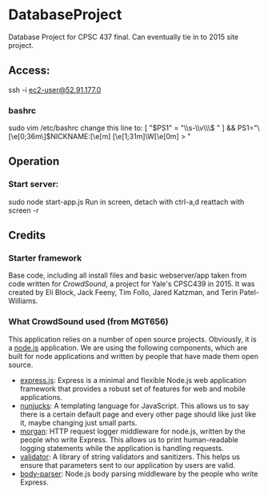 # DatabaseProject
Database Project for CPSC 437 final. Can eventually tie in to 2015 site project.

## Access:
ssh -i <key> ec2-user@52.91.177.0

### bashrc
sudo vim /etc/bashrc
change this line to:
[ "$PS1" = "\\s-\\v\\\$ " ] && PS1="\[\e[0;36m\]$NICKNAME:\[\e[m\] \[\e[1;31m\]\W\[\e[0m\] > "

## Operation
### Start server:
sudo node start-app.js
Run in screen, detach with ctrl-a,d
reattach with screen -r

## Credits

### Starter framework

Base code, including all install files and basic webserver/app taken from code written for *CrowdSound*, a project for Yale's CPSC439 in 2015. It was created by
Eli Block, Jack Feeny, Tim Follo, Jared Katzman, and Terin Patel-Williams.

### What CrowdSound used (from MGT656)

This application relies on a number of open source projects.
Obviously, it is a [node.js](http://nodejs.org/) application.
We are using the following components, which are built for node
applications and written by people that have made them open 
source.

* [express.js](http://expressjs.com/): Express is a minimal and flexible Node.js web application framework that provides a robust set of features for web and mobile applications.
* [nunjucks](http://mozilla.github.io/nunjucks/): A templating language for JavaScript. This allows us to say there is a certain default page and every other page should like just like it, maybe changing just small parts.
* [morgan](https://github.com/expressjs/morgan): HTTP request logger middleware for node.js, written by the people who write Express. This allows us to print human-readable logging statements while the application is handling requests.
* [validator](https://github.com/chriso/validator.js): A library of string validators and sanitizers. This helps us ensure that parameters sent to our application by users are valid.
* [body-parser](https://github.com/expressjs/body-parser): Node.js body parsing middleware by the people who write Express.